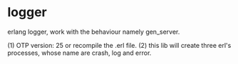# logger
erlang logger, work with the behaviour namely gen_server.

(1) OTP version: 25 or recompile the .erl file.
(2) this lib will create three erl's processes, whose name are crash, log and error.
